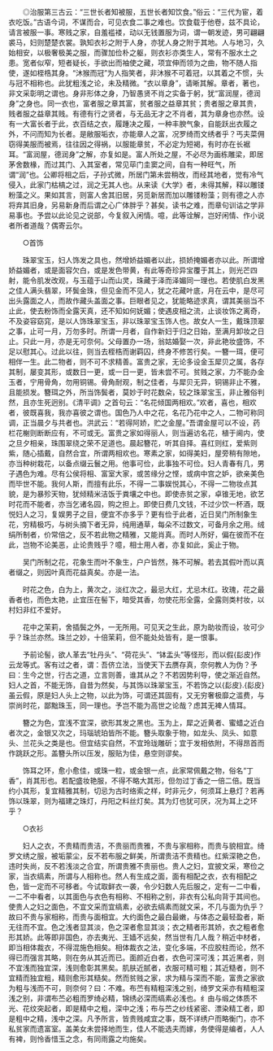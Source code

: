 <!-- { "loadSidebar": true } -->
　　◎治服第三古云：“三世长者知被服，五世长者知饮食。”俗云：“三代为宦，着衣吃饭。”古语今词，不谋而合，可见衣食二事之难也。饮食载于他卷，兹不具论，请言被服一事。寒贱之家，自羞褴褛，动以无钱置服为词，谓一朝发迹，男可翩翩裘马，妇则楚楚衣裳。孰知衣衫之附于人身，亦犹人身之附于其地。人与地习，久始相安，以极奢极美之服，而骤加俭朴之躯，则衣衫亦类生人，常有不服水土之患。宽者似窄，短者疑长，手欲出而袖使之藏，项宜伸而领为之曲，物不随人指使，遂如桎梏其身。“沐猴而冠”为人指笑者，非沐猴不可着冠，以其着之不惯，头与冠不相称也。此犹粗浅之论，未及精微。“衣以章身”，请晰其解。章者，著也，非文采彰明之谓也。身非形体之身，乃智愚贤不肖之实备于躬，犹“富润屋，德润身”之身也。同一衣也，富者服之章其富，贫者服之益章其贫；贵者服之章其贵，贱者服之益章其贱。有德有行之贤者，与无品无才之不肖者，其为章身也亦然。设有一大富长者于此，衣百结之衣，履踵决之履，一种丰腴气象，自能跃出衣履之外，不问而知为长者。是敝服垢衣，亦能章人之富，况罗绮而文绣者乎？丐夫菜佣窃得美服而被焉，往往因之得祸，以服能章贫，不必定为短褐，有时亦在长裾耳。“富润屋，德润身”之解，亦复如是。富人所处之屋，不必尽为画栋雕梁，即居茅舍数椽，而过其门、入其室者，常见荜门圭窦之间，自有一种旺气，所谓“润”也。公卿将相之后，子孙式微，所居门第未尝稍改，而经其地者，觉有冷气侵入，此家门枯槁之过，润之无其人也。从来读《大学》者，未得其解，释以雕镂粉藻之义。果如其言，则富人舍其旧居，另觅新居而加以雕镂粉藻；则有德之人亦将弃其旧身，另易新身而后谓之心广体胖乎？甚矣，读书之难，而章句训诂之学非易事也。予尝以此论见之说部，今复叙入闲情。噫，此等诠解，岂好闲情、作小说者所者道哉？偶寄云尔。

　　○首饰

　　珠翠宝玉，妇人饰发之具也，然增娇益媚者以此，损娇掩媚者亦以此。所谓增娇益媚者，或是面容欠白，或是发色带黄，有此等奇珍异宝覆于其上，则光芒四射，能令肌发改观，与玉蕴于山而山灵，珠藏于泽而泽媚同一理也。若使肌白发黑之佳人满头翡翠，环鬓金珠，但见金而不见人，犹之花藏叶底，月在云中，是尽可出头露面之人，而故作藏头盖面之事。巨眼者见之，犹能略迹求真，谓其美丽当不止此，使去粉饰而全露天真，还不知如何妩媚；使遇皮相之流，止谈妆饰之离奇，不及姿容窈窕，是以人饰珠翠宝玉，非以珠翠宝玉饰人也。故女人一生，戴珠顶翠之事，止可一月，万勿多时。所谓一月者，自作新妇于归之日始，至满月卸妆之日止。只此一月，亦是无可奈何。父母置办一场，翁姑婚娶一次，非此艳妆盛饰，不足以慰其心。过此以往，则当去桎梏而谢羁囚，终身不修苦行矣。一簪一珥，便可相伴一生。此二物者，则不可不求精善。富贵之家，无论多设金玉犀贝之属，各存其制，屡变其形，或数日一更，或一日一更，皆未尝不可。贫贱之家，力不能办金玉者，宁用骨角，勿用铜锡。骨角耐观，制之佳者，与犀贝无异，铜锡非止不雅，且能损发。簪珥之外，所当饰鬓者，莫妙于时花数朵，较之珠翠宝玉，非止雅俗判然，且亦生死迥别。《清平调》之首句云：“名花倾国两相欢。”欢者，喜也，相欢者，彼既喜我，我亦喜彼之谓也。国色乃人中之花，名花乃花中之人，二物可称同调，正当晨夕与共者也。洪武云：“若得阿娇，贮之金屋。”吾谓金屋可以不设，药栏花榭则断断应有，不可或无。富贵之家如得丽人，则当遍访名花，植于阃内，使之旦夕相亲，珠围翠绕之荣不足道也。晨起簪花，听其自择。喜红则红，爱紫则紫，随心插戴，自然合宜，所谓两相欢也。寒素之家，如得美妇，屋旁稍有隙地，亦当种树栽花，以备点缀云鬟之用。他事可俭，此事独不可俭。妇人青春有几，男子遇色为难。尽有公侯将相、富室大家，或苦缘分之悭，或病中宫之妒，欲亲美色而毕世不能。我何人斯，而擅有此乐，不得一二事娱悦其心，不得一二物妆点其貌，是为暴殄天物，犹倾精米洁饭于粪壤之中也。即使赤贫之家，卓锥无地，欲艺时花而不能者，亦当乞诸名园，购之担上。即使日费几文钱，不过少饮一杯酒，既悦妇人之习，复娱男子之目，便宜不亦多乎？更有俭于此者，近日吴门所制象生花，穷精极巧，与树头摘下者无异，纯用通草，每朵不过数文，可备月余之用。绒绢所制者，价常倍之，反不若此物之精雅，又能肖真。而时人所好，偏在彼而不在此，岂物不论美恶，止论贵贱乎？噫，相士用人者，亦复如此，奚止于物。

　　吴门所制之花，花象生而叶不象生，户户皆然，殊不可解。若去其假叶而以真者缀之，则因叶真而花益真矣。亦是一法。

　　时花之色，白为上，黄次之，淡红次之，最忌大红，尤忌木红。玫瑰，花之最香者也，而色太艳，止宜压在髻下，暗受其香，勿使花形全露，全露则类村妆，以村妇非红不爱好。

　　花中之茉莉，舍插鬓之外，一无所用。可见天之生此，原为助妆而设，妆可少乎？珠兰亦然。珠兰之妙，十倍茉莉，但不能处处皆有，是一恨事。

　　予前论髻，欲人革去“牡丹头”、“荷花头”、“钵盂头”等怪形，而以假{髟皮}作云龙等式。客有过之者，谓：吾侪立法，当使天下去赝存真，奈何教人为伪？予曰：生今之世，行古之道，立言则善，谁其从之？不若因势利导，使之渐近自然。妇人之首，不能无饰，自昔为然矣，与其饰以珠翠宝玉，不若饰之以{髟皮}.{髟皮}虽云假，原是妇人头上之物，以此为饰，可谓还其固有，又无穷奢极靡之滥费，与崇尚时花，鄙黜珠玉，同一理也。予岂不能为高世之论哉？虑其无裨人情耳。

　　簪之为色，宜浅不宜深，欲形其发之黑也。玉为上，犀之近黄者、蜜蜡之近白者次之，金银又次之，玛瑙琥珀皆所不能。簪头取象于物，如龙头、凤头、如意头、兰花头之类是也。但宜结实自然，不宜玲珑雕斫；宜于发相依附，不得昂首而作跳跃之形。盖簪头所以压发，服贴为佳，悬空则谬矣。

　　饰耳之环，愈小愈佳，或珠一粒，或金银一点，此家常佩戴之物，俗名“丁香”，肖其形也。若配盛妆艳服，不得不略大其形，但勿过丁香之一倍二倍。既当约小其形，复宜精雅其制，切忌为古时络索之样，时非元夕，何须耳上悬灯？若再饰以珠翠，则为福建之珠灯，丹阳之料丝灯矣。其为灯也犹可厌，况为耳上之环乎？

　　○衣衫

　　妇人之衣，不贵精而贵洁，不贵丽而贵雅，不贵与家相称，而贵与貌相宜。绮罗文绣之服，被垢蒙尘，反不若布服之鲜美，所谓贵洁不贵精也。红紫深艳之色，违时失尚，反不若浅淡之合宜，所谓贵雅不贵丽也。贵人之妇，宜披文采，寒俭之家，当衣缟素，所谓与人相称也。然人有生成之面，面有相配之衣，衣有相配之色，皆一定而不可移者。今试取鲜衣一袭，令少妇数人先后服之，定有一二中看，一二不中看者，以其面色与衣色有相称、不相称之别，非衣有公私向背于其间也。使贵人之妇之面色，不宜文采而宜缟素，必欲去缟素而就文采，不几与面为仇乎？故曰不贵与家相称，而贵与面相宜。大约面色之最白最嫩，与体态之最轻盈者，斯无往而不宜。色之浅者显其淡，色之深者愈显其淡；衣之精者形其娇，衣之粗者愈形其娇。此等即非国色，亦去夷光、王嫱不远矣，然当世有几人哉？稍近中材者，即当相体裁衣，不得混施色相矣。相体裁衣之法，变化多端，不应胶柱而论，然不得已而强言其略，则在务从其近而已。面颜近白者，衣色可深可浅；其近黑者，则不宜浅而独宜深，浅则愈彰其黑矣。肌肤近腻者，衣服可精可粗；其近糙者，则不宜精而独宜粗，精则愈形其糙矣。然而贫贱之家，求为精与深而不能，富贵之家欲为粗与浅而不可，则奈何？曰：不难。布苎有精粗深浅之别，绮罗文采亦有精粗深浅之别，非谓布苎必粗而罗绮必精，锦绣必深而缟素必浅也。纟由与缎之体质不光、花纹突起者，即是精中之粗，深中之浅；布与苎之纱线紧密、漂染精工者，即是粗中之精，浅中之深。凡予所言，皆贵贱咸宜之事，既不详绣户而略衡门，亦不私贫家而遗富室。盖美女未尝择地而生，佳人不能选夫而嫁，务使得是编者，人人有裨，则怜香惜玉之念，有同雨露之均施矣。

